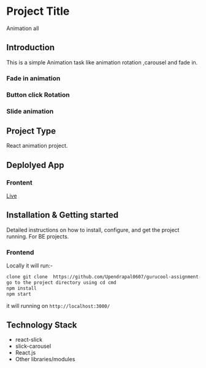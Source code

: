 # Project Title
 Animation all
## Introduction
This is a simple Animation task like animation rotation ,carousel and fade in.
### Fade in animation

### Button click Rotation

### Slide animation

## Project Type
React animation project.
## Deplolyed App
### Frontent
 [Live](https://6641c22c3a5fbf71239f0b79--neon-queijadas-059b27.netlify.app/)

## Installation & Getting started
Detailed instructions on how to install, configure, and get the project running. For BE projects.
### Frontend
Locally it will run:-
```bash
clone git clone  https://github.com/Upendrapal0607/gurucool-assignment-project
go to the project directory using cd cmd
npm install
npm start
```
it will running on `http://localhost:3000/`

## Technology Stack
- react-slick
- slick-carousel
- React.js
- Other libraries/modules
